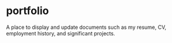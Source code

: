 # portfolio
A place to display and update documents such as my resume, CV, employment history, and significant projects.
